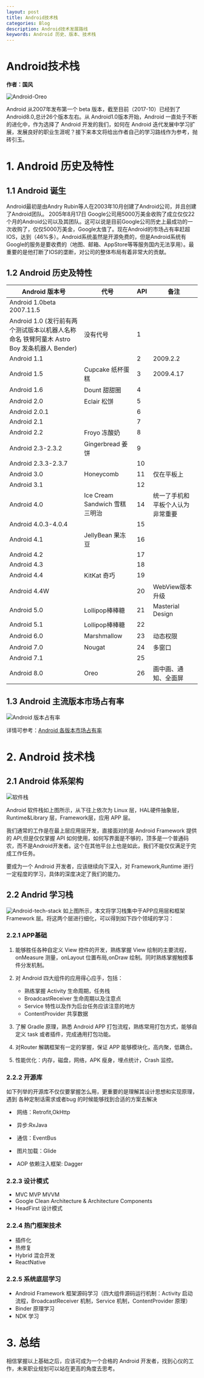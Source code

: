 ```yaml
---
layout: post
title: Android技术栈
categories: Blog
description: Android技术发展路线
keywords: Android 历史、版本、技术栈
---
```




# Android技术栈

 

**作者：国风**

![Android-Oreo](/images/posts/android-tech-stack/oreo-superhero_2x.png)
​      

Android 从2007年发布第一个 beta 版本，截至目前（2017-10）已经到了Android8.0,总计26个版本左右。从 Android1.0版本开始，Android 一直处于不断的进化中，作为选择了 Android 开发的我们，如何在 Android 迭代发展中学习扩展，发展良好的职业生涯呢？接下来本文将给出作者自己的学习路线作为参考，抛砖引玉。


# 1. Android 历史及特性

## 1.1 Android 诞生

Android最初是由Andry Rubin等人在2003年10月创建了Android公司，并且创建了Android团队。
2005年8月17日 Google公司用5000万美金收购了成立仅仅22个月的Android公司以及其团队。这可以说是目前Google公司历史上最成功的一次收购了，仅仅5000万美金，Google太值了。现在Android的市场占有率赶超IOS，达到（46%多）。Android系统虽然是开源免费的，但是Android系统有Google的服务是要收费的（地图、邮箱、AppStore等等服务国内无法享用）。最重要的是他打断了IOS的垄断，对公司的整体布局有着非常大的贡献。

## 1.2 Android 历史及特性

| Android 版本号                              | 代号                       | API  | 备注               |
| ---------------------------------------- | ------------------------ | ---- | ---------------- |
| Android 1.0beta   2007.11.5              |                          |      |                  |
| Android  1.0  (发行前有两个测试版本以机器人名称命名 铁臂阿童木 Astro Boy 发条机器人 Bender) | 没有代号                     | 1    |                  |
| Android  1.1                             |                          | 2    | 2009.2.2         |
| Android 1.5                              | Cupcake  纸杯蛋糕            | 3    | 2009.4.17        |
| Android  1.6                             | Dount 甜甜圈                | 4    |                  |
| Android  2.0                             | Eclair  松饼               | 5    |                  |
| Android  2.0.1                           |                          | 6    |                  |
| Android  2.1                             |                          | 7    |                  |
| Android  2.2                             | Froyo 冻酸奶                | 8    |                  |
| Android  2.3-2.3.2                       | Gingerbread  姜饼          | 9    |                  |
| Android  2.3.3-2.3.7                     |                          | 10   |                  |
| Android  3.0                             | Honeycomb                | 11   | 仅在平板上            |
| Android  3.1                             |                          | 12   |                  |
| Android 4.0                              | Ice Cream Sandwich 雪糕三明治 | 14   | 统一了手机和平板个人认为非常重要 |
| Android  4.0.3-4.0.4                     |                          | 15   |                  |
| Android  4.1                             | JellyBean 果冻豆            | 16   |                  |
| Android  4.2                             |                          | 17   |                  |
| Android  4.3                             |                          | 18   |                  |
| Android  4.4                             | KitKat 奇巧                | 19   |                  |
| Android  4.4W                            |                          | 20   | WebView版本升级      |
| Android  5.0                             | Lollipop棒棒糖              | 21   | Masterial Design |
| Android  5.1                             | Lollipop棒棒糖              | 22   |                  |
| Android  6.0                             | Marshmallow              | 23   | 动态权限             |
| Android 7.0                              | Nougat                   | 24   | 多窗口              |
| Android 7.1                              |                          | 25   |                  |
| Android 8.0                              | Oreo                     | 26   | 画中画、通知、全面屏       |

## 1.3 Android 主流版本市场占有率

![Android 版本占有率](/images/posts/android-tech-stack/Android-distribution.png)

详情可参考：[Android 各版本市场占有率](https://developer.android.com/about/dashboards/index.html)
​       

# 2. Android 技术栈

## 2.1 Android 体系架构
![软件栈](/images/posts/android-tech-stack/android-stack_2x.png)

Android 软件栈如上图所示，从下往上依次为 Linux 层，HAL硬件抽象层，Runtime&Library 层，Framework层，应用 APP 层。

我们通常的工作是在最上层应用层开发，直接面对的是 Android Framework 提供的 API,但是仅仅掌握 API 如何使用，如何写界面是不够的，顶多是一个普通码农，而不是Android开发者。这个在其他平台上也是如此，我们不能仅仅满足于完成工作任务。

要成为一个 Android 开发者，应该继续向下深入，对 Framework,Runtime 进行一定程度的学习，具体的深度决定了我们的能力。
​       

## 2.2 Andrid 学习栈
![Android-tech-stack](/images/posts/android-tech-stack/Android-tech-stack.png)
如上图所示，本文将学习栈集中于APP应用层和框架 Framework 层。将这两个层进行细化，可以得到如下四个领域的学习：
### 2.2.1 APP基础

1. 能够胜任各种自定义 View 控件的开发，熟练掌握 View 绘制的主要流程，onMeasure 测量，onLayout 位置布局,onDraw 绘制。同时熟练掌握触摸事件分发机制。



2. 对 Android 四大组件的应用得心应手，包括：


	- 熟练掌握 Activity 生命周期，任务栈
	- BroadcastReceiver 生命周期以及注意点
	- Service 特性以及作为后台任务应该注意的地方
	- ContentProvider 共享数据

3. 了解 Gradle 原理，熟悉 Android APP 打包流程，熟练常用打包方式，能够自定义 task 或者插件，完成通用打包功能。

4. 对Router 解耦框架有一定的掌握，保证 APP 能够模块化，高内聚，低耦合。

5. 性能优化：内存，磁盘，网络，APK 瘦身，埋点统计，Crash 监控。


### 2.2.2 开源库 
如下列举的开源库不仅仅要掌握怎么用，更重要的是理解其设计思想和实现原理，遇到 各种定制话需求或者bug 的时候能够找到合适的方案去解决

- ​ 网络：Retrofit,OkHttp

- ​ 异步:RxJava

- ​ 通信：EventBus

- ​ 图片加载：Glide

- ​ AOP 依赖注入框架: Dagger

### 2.2.3 设计模式

- MVC MVP MVVM
- Google Clean Architecture & Architecture Components
- HeadFirst 设计模式

### 2.2.4 热门框架技术
 - 插件化
 - 热修复
 - Hybrid 混合开发
 - ReactNative

### 2.2.5 系统底层学习
 - Android Framework 框架源码学习（四大组件源码运行机制：Activity 启动流程，BroadcastReceiver 机制，Service 机制，ContentProvider 原理）
 - Binder 原理学习
 - NDK 学习

# 3. 总结
相信掌握以上基础之后，应该可成为一个合格的 Android 开发者，找到心仪的工作，未来职业规划可以站在更高的角度去思考。


